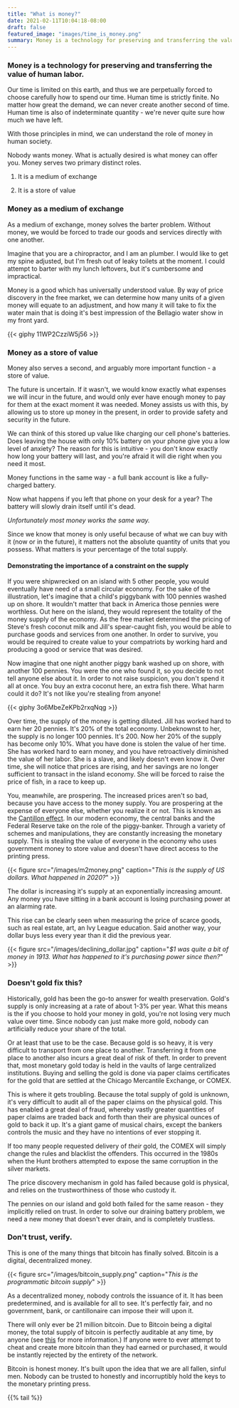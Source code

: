 ```yaml
---
title: "What is money?"
date: 2021-02-11T10:04:18-08:00
draft: false
featured_image: "images/time_is_money.png"
summary: Money is a technology for preserving and transferring the value of human labor.
---
```


### Money is a technology for preserving and transferring the value of human labor.

Our time is limited on this earth, and thus we are perpetually forced to choose carefully how to spend our time. Human time is strictly finite. No matter how great the demand, we can never create another second of time. Human time is also of indeterminate quantity - we're never quite sure how much we have left.

With those principles in mind, we can understand the role of money in human society.

Nobody wants money. What is actually desired is what money can offer you. Money serves two primary distinct roles.

1. It is a medium of exchange

2. It is a store of value

### Money as a medium of exchange

As a medium of exchange, money solves the barter problem. Without money, we would be forced to trade our goods and services directly with one another.

Imagine that you are a chiropractor, and I am an plumber. I would like to get my spine adjusted, but I'm fresh out of leaky toilets at the moment. I could attempt to barter with my lunch leftovers, but it's cumbersome and impractical.

Money is a good which has universally understood value. By way of price discovery in the free market, we can determine how many units of a given money will equate to an adjustment, and how many it will take to fix the water main that is doing it's best impression of the Bellagio water show in my front yard.

{{< giphy 11WP2CzziW5j56 >}}

### Money as a store of value

Money also serves a second, and arguably more important function - a store of value.

The future is uncertain. If it wasn't, we would know exactly what expenses we will incur in the future, and would only ever have enough money to pay for them at the exact moment it was needed. Money assists us with this, by allowing us to store up money in the present, in order to provide safety and security in the future.

We can think of this stored up value like charging our cell phone's batteries. Does leaving the house with only 10% battery on your phone give you a low level of anxiety? The reason for this is intuitive - you don't know exactly how long your battery will last, and you're afraid it will die right when you need it most.

Money functions in the same way - a full bank account is like a fully-charged battery.

Now what happens if you left that phone on your desk for a year? The battery will slowly drain itself until it's dead.

*Unfortunately most money works the same way.*

Since we know that money is only useful because of what we can buy with it (now or in the future), it matters not the absolute quantity of units that you possess. What matters is your percentage of the total supply.

#### Demonstrating the importance of a constraint on the supply

If you were shipwrecked on an island with 5 other people, you would eventually have need of a small circular economy. For the sake of the illustration, let's imagine that a child's piggybank with 100 pennies washed up on shore. It wouldn't matter that back in America those pennies were worthless. Out here on the island, they would represent the totality of the money supply of the economy. As the free market determined the pricing of Steve's fresh coconut milk and Jill's spear-caught fish, you would be able to purchase goods and services from one another. In order to survive, you would be required to create value to your compatriots by working hard and producing a good or service that was desired.

Now imagine that one night another piggy bank washed up on shore, with another 100 pennies. You were the one who found it, so you decide to not tell anyone else about it. In order to not raise suspicion, you don't spend it all at once. You buy an extra coconut here, an extra fish there. What harm could it do? It's not like you're stealing from anyone!

{{< giphy 3o6MbeZeKPb2rxqNqg >}}

Over time, the supply of the money is getting diluted. Jill has worked hard to earn her 20 pennies. It's 20% of the total economy. Unbeknownst to her, the supply is no longer 100 pennies. It's 200. Now her 20% of the supply has become only 10%. What you have done is stolen the value of her time. She has worked hard to earn money, and you have retroactively diminished the value of her labor. She is a slave, and likely doesn't even know it. Over time, she will notice that prices are rising, and her savings are no longer sufficient to transact in the island economy. She will be forced to raise the price of fish, in a race to keep up.

You, meanwhile, are prospering. The increased prices aren't so bad, because you have access to the money supply. You are prospering at the expense of everyone else, whether you realize it or not. This is known as the [Cantillon effect](https://mattstoller.substack.com/p/the-cantillon-effect-why-wall-street).
In our modern economy, the central banks and the Federal Reserve take on the role of the piggy-banker. Through a variety of schemes and manipulations, they are constantly increasing the monetary supply. This is stealing the value of everyone in the economy who uses government money to store value and doesn't have direct access to the printing press.

{{< figure src="/images/m2money.png" caption="*This is the supply of US dollars. What happened in 2020?*" >}}

The dollar is increasing it's supply at an exponentially increasing amount. Any money you have sitting in a bank account is losing purchasing power at an alarming rate.

This rise can be clearly seen when measuring the price of scarce goods, such as real estate, art, an Ivy League education. Said another way, your dollar buys less every year than it did the previous year.

{{< figure src="/images/declining_dollar.jpg" caption="*$1 was quite a bit of money in 1913. What has happened to it's purchasing power since then?*" >}}



### Doesn't gold fix this?

Historically, gold has been the go-to answer for wealth preservation. Gold's supply is only increasing at a rate of about 1-3% per year. What this means is the if you choose to hold your money in gold, you're not losing very much value over time. Since nobody can just make more gold, nobody can artificially reduce your share of the total.

Or at least that use to be the case. Because gold is so heavy, it is very difficult to transport from one place to another. Transferring it from one place to another also incurs a great deal of risk of theft. In order to prevent that, most monetary gold today is held in the vaults of large centralized institutions. Buying and selling the gold is done via paper claims certificates for the gold that are settled at the Chicago Mercantile Exchange, or COMEX.

This is where it gets troubling. Because the total supply of gold is unknown, it's very difficult to audit all of the paper claims on the physical gold. This has enabled a great deal of fraud, whereby vastly greater quantities of paper claims are traded back and forth than their are physical ounces of gold to back it up. It's a giant game of musical chairs, except the bankers controls the music and they have no intentions of ever stopping it.

If too many people requested delivery of *their* gold, the COMEX will simply change the rules and blacklist the offenders. This occurred in the 1980s when the Hunt brothers attempted to expose the same corruption in the silver markets.

The price discovery mechanism in gold has failed because gold is physical, and relies on the trustworthiness of those who custody it.

The pennies on our island and gold both failed for the same reason - they implicitly relied on trust. In order to solve our draining battery problem, we need a new money that doesn't ever drain, and is completely trustless.

### Don't trust, verify.

This is one of the many things that bitcoin has finally solved. Bitcoin is a digital, decentralized money.

{{< figure src="/images/bitcoin_supply.png" caption="*This is the programmatic bitcoin supply*" >}}

As a decentralized money, nobody controls the issuance of it. It has been predetermined, and is available for all to see. It's perfectly fair, and no government, bank, or cantillonaire can impose their will upon it.

There will only ever be 21 million bitcoin. Due to Bitcoin being a digital money, the total supply of bitcoin is perfectly auditable at any time, by anyone (see [this](https://blog.btse.com/audit-bitcoin/) for more information.) If anyone were to ever attempt to cheat and create more bitcoin than they had earned or purchased, it would be instantly rejected by the entirety of the network.

Bitcoin is honest money. It's built upon the idea that we are all fallen, sinful men. Nobody can be trusted to honestly and incorruptibly hold the keys to the monetary printing press.

{{% tail %}}
